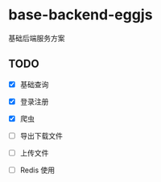 # base-backend-eggjs

基础后端服务方案

## TODO

- [x] 基础查询

- [x] 登录注册

- [x] 爬虫 

- [ ] 导出下载文件 

- [ ] 上传文件

- [ ] Redis 使用
